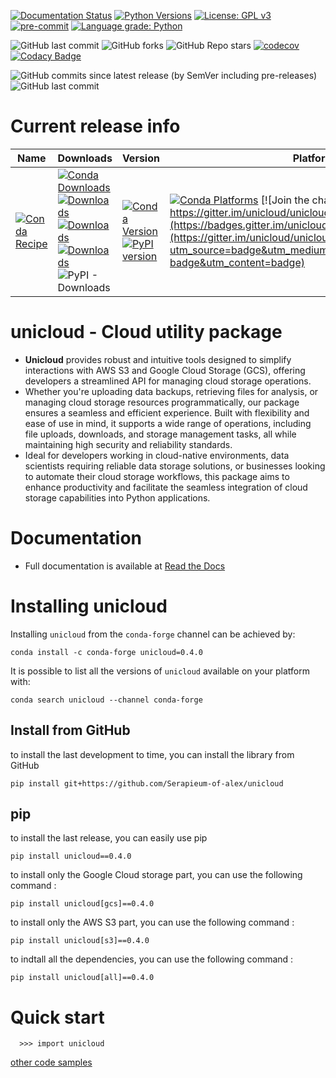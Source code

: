 [![Documentation Status](https://readthedocs.org/projects/unicloud/badge/?version=latest)](https://unicloud.readthedocs.io/en/latest/?badge=latest)
[![Python Versions](https://img.shields.io/pypi/pyversions/unicloud.png)](https://img.shields.io/pypi/pyversions/unicloud)
[![License: GPL v3](https://img.shields.io/badge/License-GPLv3-blue.svg)](https://www.gnu.org/licenses/gpl-3.0)
[![pre-commit](https://img.shields.io/badge/pre--commit-enabled-brightgreen?logo=pre-commit&logoColor=white)](https://github.com/pre-commit/pre-commit)
[![Language grade: Python](https://img.shields.io/lgtm/grade/python/g/Serapieum-of-alex/unicloud.svg?logo=lgtm&logoWidth=18)](https://lgtm.com/projects/g/Serapieum-of-alex/unicloud/context:python)

![GitHub last commit](https://img.shields.io/github/last-commit/Serapieum-of-alex/unicloud)
![GitHub forks](https://img.shields.io/github/forks/Serapieum-of-alex/unicloud?style=social)
![GitHub Repo stars](https://img.shields.io/github/stars/Serapieum-of-alex/unicloud?style=social)
[![codecov](https://codecov.io/gh/Serapieum-of-alex/unicloud/branch/main/graph/badge.svg?token=g0DV4dCa8N)](https://codecov.io/gh/Serapieum-of-alex/unicloud)
[![Codacy Badge](https://app.codacy.com/project/badge/Grade/5e3aa4d0acc843d1a91caf33545ecf03)](https://www.codacy.com/gh/Serapieum-of-alex/unicloud/dashboard?utm_source=github.com&amp;utm_medium=referral&amp;utm_content=Serapieum-of-alex/unicloud&amp;utm_campaign=Badge_Grade)

![GitHub commits since latest release (by SemVer including pre-releases)](https://img.shields.io/github/commits-since/Serapieum-of-alex/unicloud/0.5.0?include_prereleases&style=plastic)
![GitHub last commit](https://img.shields.io/github/last-commit/Serapieum-of-alex/unicloud)

Current release info
====================

| Name                                                                                                                 | Downloads                                                                                                                                                                                                                                                                                                                                                                                                                                                                                                                   | Version                                                                                                                                                                                                                     | Platforms                                                                                                                                                                                                                                                                                                                                 |
|----------------------------------------------------------------------------------------------------------------------|-----------------------------------------------------------------------------------------------------------------------------------------------------------------------------------------------------------------------------------------------------------------------------------------------------------------------------------------------------------------------------------------------------------------------------------------------------------------------------------------------------------------------------|-----------------------------------------------------------------------------------------------------------------------------------------------------------------------------------------------------------------------------|-------------------------------------------------------------------------------------------------------------------------------------------------------------------------------------------------------------------------------------------------------------------------------------------------------------------------------------------|
| [![Conda Recipe](https://img.shields.io/badge/recipe-unicloud-green.svg)](https://anaconda.org/conda-forge/unicloud) | [![Conda Downloads](https://img.shields.io/conda/dn/conda-forge/unicloud.svg)](https://anaconda.org/conda-forge/unicloud) [![Downloads](https://pepy.tech/badge/unicloud)](https://pepy.tech/project/unicloud) [![Downloads](https://pepy.tech/badge/unicloud/month)](https://pepy.tech/project/unicloud)  [![Downloads](https://pepy.tech/badge/unicloud/week)](https://pepy.tech/project/unicloud)  ![PyPI - Downloads](https://img.shields.io/pypi/dd/unicloud?color=blue&style=flat-square) | [![Conda Version](https://img.shields.io/conda/vn/conda-forge/unicloud.svg)](https://anaconda.org/conda-forge/unicloud) [![PyPI version](https://badge.fury.io/py/unicloud.svg)](https://badge.fury.io/py/unicloud) | [![Conda Platforms](https://img.shields.io/conda/pn/conda-forge/unicloud.svg)](https://anaconda.org/conda-forge/unicloud) [![Join the chat at https://gitter.im/unicloud/unicloud](https://badges.gitter.im/unicloud/unicloud.svg)](https://gitter.im/unicloud/unicloud?utm_source=badge&utm_medium=badge&utm_campaign=pr-badge&utm_content=badge) |

unicloud - Cloud utility package
=====================================================================
- **Unicloud** provides robust and intuitive tools designed to simplify interactions with AWS S3 and Google
Cloud Storage (GCS), offering developers a streamlined API for managing cloud storage operations.
- Whether you're uploading data backups, retrieving files for analysis, or managing cloud storage resources
programmatically, our package ensures a seamless and efficient experience. Built with flexibility and ease of use
in mind, it supports a wide range of operations, including file uploads, downloads, and storage management tasks,
all while maintaining high security and reliability standards.
- Ideal for developers working in cloud-native
environments, data scientists requiring reliable data storage solutions, or businesses looking to automate their
cloud storage workflows, this package aims to enhance productivity and facilitate the seamless integration of
cloud storage capabilities into Python applications.

Documentation
=============
- Full documentation is available at [Read the Docs](https://unicloud.readthedocs.io/en/latest/?badge=latest)

Installing unicloud
===================

Installing `unicloud` from the `conda-forge` channel can be achieved by:

```
conda install -c conda-forge unicloud=0.4.0
```

It is possible to list all the versions of `unicloud` available on your platform with:

```
conda search unicloud --channel conda-forge
```

## Install from GitHub

to install the last development to time, you can install the library from GitHub

```
pip install git+https://github.com/Serapieum-of-alex/unicloud
```

## pip

to install the last release, you can easily use pip

```
pip install unicloud==0.4.0
```

to install only the Google Cloud storage part, you can use the following command :

```
pip install unicloud[gcs]==0.4.0
```

to install only the AWS S3 part, you can use the following command :

```
pip install unicloud[s3]==0.4.0
```

to indtall all the dependencies, you can use the following command :

```
pip install unicloud[all]==0.4.0
```

Quick start
===========

```
  >>> import unicloud
```

[other code samples](https://unicloud.readthedocs.io/en/latest/?badge=latest)
